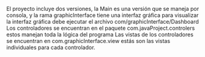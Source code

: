 El proyecto incluye dos versiones, la Main es una versión que se maneja por consola, y la rama graphicInterface tiene una interfaz gráfica para visualizar la interfaz gráfica debe ejecutar el archivo com/graphicInterface/Dashboard Los controladores se encuentran en el paquete com.javaProject.controlers estos manejan toda la lógica del programa Las vistas de los controladores se encuentran en com.graphicInterface.view estás son las vistas individuales para cada controlador.
